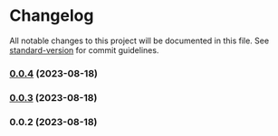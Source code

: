 # Changelog

All notable changes to this project will be documented in this file. See [standard-version](https://github.com/conventional-changelog/standard-version) for commit guidelines.

### [0.0.4](http://psl-tfs-vm2:8082/tfs/DefaultCollection/_git/evat-invoicer-bff-mvc/compare/v0.0.3...v0.0.4) (2023-08-18)

### [0.0.3](http://psl-tfs-vm2:8082/tfs/DefaultCollection/_git/evat-invoicer-bff-mvc/compare/v0.0.2...v0.0.3) (2023-08-18)

### 0.0.2 (2023-08-18)
